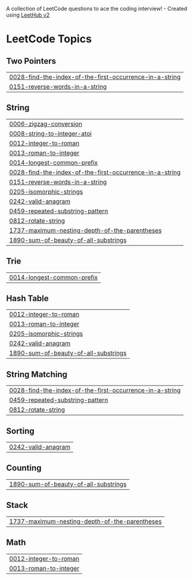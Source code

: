A collection of LeetCode questions to ace the coding interview! - Created using [LeetHub v2](https://github.com/arunbhardwaj/LeetHub-2.0)
<!---LeetCode Topics Start-->
# LeetCode Topics
## Two Pointers
|  |
| ------- |
| [0028-find-the-index-of-the-first-occurrence-in-a-string](https://github.com/Rupak-18/DSA-String/tree/master/0028-find-the-index-of-the-first-occurrence-in-a-string) |
| [0151-reverse-words-in-a-string](https://github.com/Rupak-18/DSA-String/tree/master/0151-reverse-words-in-a-string) |
## String
|  |
| ------- |
| [0006-zigzag-conversion](https://github.com/Rupak-18/DSA-String/tree/master/0006-zigzag-conversion) |
| [0008-string-to-integer-atoi](https://github.com/Rupak-18/DSA-String/tree/master/0008-string-to-integer-atoi) |
| [0012-integer-to-roman](https://github.com/Rupak-18/DSA-String/tree/master/0012-integer-to-roman) |
| [0013-roman-to-integer](https://github.com/Rupak-18/DSA-String/tree/master/0013-roman-to-integer) |
| [0014-longest-common-prefix](https://github.com/Rupak-18/DSA-String/tree/master/0014-longest-common-prefix) |
| [0028-find-the-index-of-the-first-occurrence-in-a-string](https://github.com/Rupak-18/DSA-String/tree/master/0028-find-the-index-of-the-first-occurrence-in-a-string) |
| [0151-reverse-words-in-a-string](https://github.com/Rupak-18/DSA-String/tree/master/0151-reverse-words-in-a-string) |
| [0205-isomorphic-strings](https://github.com/Rupak-18/DSA-String/tree/master/0205-isomorphic-strings) |
| [0242-valid-anagram](https://github.com/Rupak-18/DSA-String/tree/master/0242-valid-anagram) |
| [0459-repeated-substring-pattern](https://github.com/Rupak-18/DSA-String/tree/master/0459-repeated-substring-pattern) |
| [0812-rotate-string](https://github.com/Rupak-18/DSA-String/tree/master/0812-rotate-string) |
| [1737-maximum-nesting-depth-of-the-parentheses](https://github.com/Rupak-18/DSA-String/tree/master/1737-maximum-nesting-depth-of-the-parentheses) |
| [1890-sum-of-beauty-of-all-substrings](https://github.com/Rupak-18/DSA-String/tree/master/1890-sum-of-beauty-of-all-substrings) |
## Trie
|  |
| ------- |
| [0014-longest-common-prefix](https://github.com/Rupak-18/DSA-String/tree/master/0014-longest-common-prefix) |
## Hash Table
|  |
| ------- |
| [0012-integer-to-roman](https://github.com/Rupak-18/DSA-String/tree/master/0012-integer-to-roman) |
| [0013-roman-to-integer](https://github.com/Rupak-18/DSA-String/tree/master/0013-roman-to-integer) |
| [0205-isomorphic-strings](https://github.com/Rupak-18/DSA-String/tree/master/0205-isomorphic-strings) |
| [0242-valid-anagram](https://github.com/Rupak-18/DSA-String/tree/master/0242-valid-anagram) |
| [1890-sum-of-beauty-of-all-substrings](https://github.com/Rupak-18/DSA-String/tree/master/1890-sum-of-beauty-of-all-substrings) |
## String Matching
|  |
| ------- |
| [0028-find-the-index-of-the-first-occurrence-in-a-string](https://github.com/Rupak-18/DSA-String/tree/master/0028-find-the-index-of-the-first-occurrence-in-a-string) |
| [0459-repeated-substring-pattern](https://github.com/Rupak-18/DSA-String/tree/master/0459-repeated-substring-pattern) |
| [0812-rotate-string](https://github.com/Rupak-18/DSA-String/tree/master/0812-rotate-string) |
## Sorting
|  |
| ------- |
| [0242-valid-anagram](https://github.com/Rupak-18/DSA-String/tree/master/0242-valid-anagram) |
## Counting
|  |
| ------- |
| [1890-sum-of-beauty-of-all-substrings](https://github.com/Rupak-18/DSA-String/tree/master/1890-sum-of-beauty-of-all-substrings) |
## Stack
|  |
| ------- |
| [1737-maximum-nesting-depth-of-the-parentheses](https://github.com/Rupak-18/DSA-String/tree/master/1737-maximum-nesting-depth-of-the-parentheses) |
## Math
|  |
| ------- |
| [0012-integer-to-roman](https://github.com/Rupak-18/DSA-String/tree/master/0012-integer-to-roman) |
| [0013-roman-to-integer](https://github.com/Rupak-18/DSA-String/tree/master/0013-roman-to-integer) |
<!---LeetCode Topics End-->
